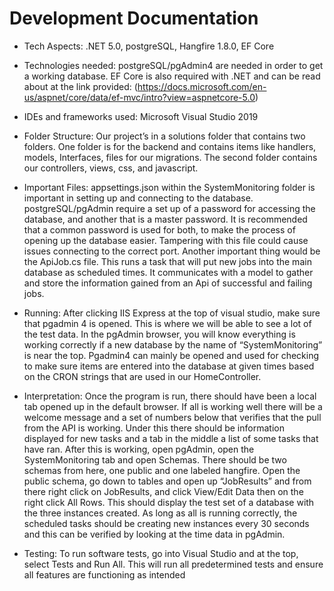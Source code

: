 # Development Documentation
-	Tech Aspects: .NET 5.0, postgreSQL, Hangfire 1.8.0, EF Core
-	Technologies needed: postgreSQL/pgAdmin4 are needed in order to get a working database. EF Core is also required with .NET and can be read about at the link provided: (https://docs.microsoft.com/en-us/aspnet/core/data/ef-mvc/intro?view=aspnetcore-5.0)
-	IDEs and frameworks used: Microsoft Visual Studio 2019
-	Folder Structure: Our project’s in a solutions folder that contains two folders. One folder is for the backend and contains items like handlers, models, Interfaces, files for our migrations. The second folder contains our controllers, views, css, and javascript.
-	Important Files: appsettings.json within the SystemMonitoring folder is important in setting up and connecting to the database. postgreSQL/pgAdmin require a set up of a password for accessing the database, and another that is a master password. It is recommended that a common password is used for both, to make the process of opening up the database easier. Tampering with this file could cause issues connecting to the correct port. Another important thing would be the ApiJob.cs file. This runs a task that will put new jobs into the main database as scheduled times. It communicates with a model to gather and store the information gained from an Api of successful and failing jobs. 
-	Running: After clicking IIS Express at the top of visual studio, make sure that pgadmin 4 is opened. This is where we will be able to see a lot of the test data. In the pgAdmin browser, you will know everything is working correctly if a new database by the name of “SystemMonitoring” is near the top. Pgadmin4 can mainly be opened and used for checking to make sure items are entered into the database at given times based on the CRON strings that are used in our HomeController.
-	Interpretation: Once the program is run, there should have been a local tab opened up in the default browser. If all is working well there will be a welcome message and a set of numbers below that verifies that the pull from the API is working. Under this there should be information displayed for new tasks and a tab in the middle a list of some tasks that have ran. After this is working, open pgAdmin, open the SystemMonitoring tab and open Schemas. There should be two schemas from here, one public and one labeled hangfire. Open the public schema, go down to tables and open up “JobResults” and from there right click on JobResults, and click View/Edit Data then on the right click All Rows. This should display the test set of a database with the three instances created.  As long as all is running correctly, the scheduled tasks should be creating new instances every 30 seconds and this can be verified by looking at the time data in pgAdmin. 

-   Testing: To run software tests, go into Visual Studio and at the top, select Tests and Run All. This will run all predetermined tests and ensure all features are functioning as intended
